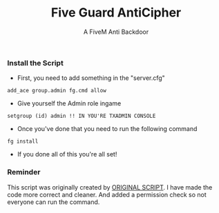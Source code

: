 <div align="center">

# Five Guard AntiCipher
  
A FiveM Anti Backdoor
  
</div>

<br>




### Install the Script

* First, you need to add something in the "server.cfg"
```
add_ace group.admin fg.cmd allow
```
* Give yourself the Admin role ingame
 ```
 setgroup (id) admin !! IN YOU'RE TXADMIN CONSOLE
 ```
 
* Once you've done that you need to run the following command
```
fg install
``` 

* If you done all of this you're all set!


### Reminder
This script was originally created by [ORIGINAL SCRIPT](https://github.com/Stane034/fg-antiCipher). I have made the code more correct and cleaner. And added a permission check so not everyone can run the command.
